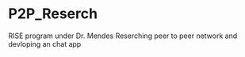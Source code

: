 # P2P_Reserch
RISE program under Dr. Mendes
Reserching peer to peer network and devloping an chat app

